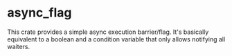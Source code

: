 async\_flag
===

This crate provides a simple async execution barrier/flag.
It's basically equivalent to a boolean and a condition variable that only allows notifying all waiters.

